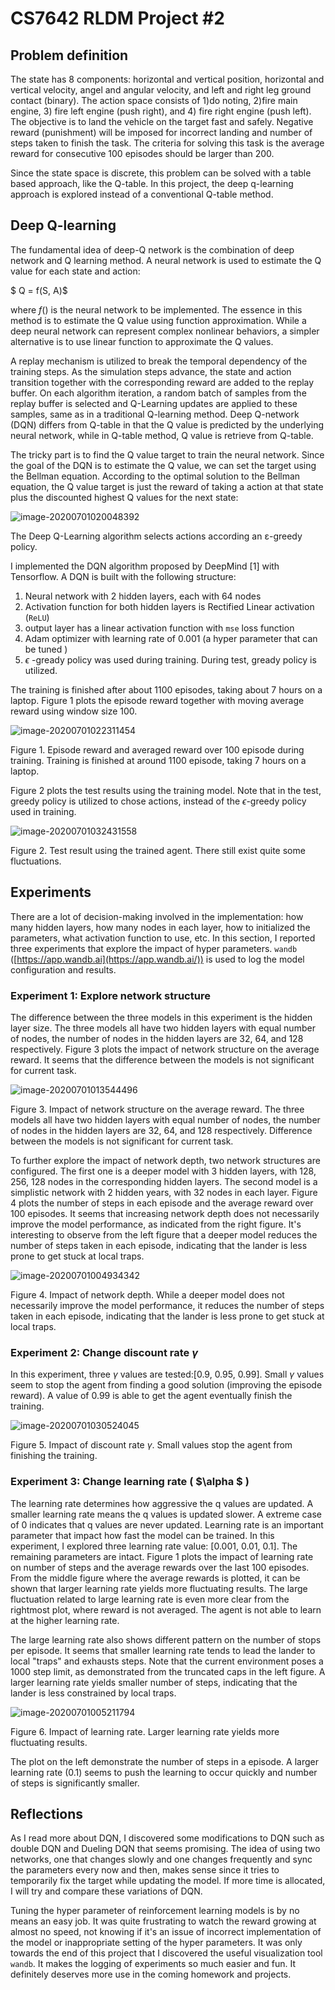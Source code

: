 # CS7642 RLDM Project #2



## Problem definition

The state has 8 components: horizontal and vertical position, horizontal and vertical velocity, angel and angular velocity, and left and right leg ground contact (binary). The action space consists of 1)do noting, 2)fire main engine, 3) fire left engine (push right), and 4) fire right engine (push left). The objective is to land the vehicle on the target fast and safely. Negative reward (punishment) will be imposed for incorrect landing and number of steps taken to finish the task. The criteria for solving this task is the average reward for consecutive 100 episodes should be larger than 200.

Since the state space is discrete, this problem can be solved with a table based approach, like the  Q-table. In this project, the deep q-learning approach is explored instead of a conventional Q-table method. 

## Deep Q-learning

The fundamental idea of deep-Q network is the combination of deep network and Q learning method. A neural network is used to estimate the Q value for each state and action:

$ Q = f(S, A)$

where $f()$ is the neural network to be implemented. The essence in this method is to estimate the Q value using function approximation. While a deep neural network can represent complex nonlinear behaviors, a simpler alternative is to use linear function to approximate the Q values. 

A replay mechanism is utilized to break the temporal dependency of the training steps. As the simulation steps advance, the state and action transition together  with the corresponding reward are added to the replay buffer. On each algorithm iteration, a random batch of samples from the replay buffer is selected and Q-Learning updates are applied to these samples, same as in a traditional Q-learning method. Deep Q-network (DQN) differs from Q-table in that the Q value is predicted by the underlying neural network, while in Q-table method, Q value is retrieve from Q-table. 

The tricky part is to find the Q value target to train the neural network. Since the goal of the DQN is to estimate the Q value, we can set the target using the Bellman equation. According to the optimal solution to the Bellman equation, the Q value target is just the reward of taking a action at that state plus the discounted highest Q values for the next state:

![image-20200701020048392](C:\Users\hyu\AppData\Roaming\Typora\typora-user-images\image-20200701020048392.png)

The Deep Q-Learning algorithm selects actions according an ε-greedy policy.

I implemented the DQN algorithm proposed by DeepMind [1]  with Tensorflow. A DQN is built with the following structure:

1. Neural network with 2 hidden layers, each with 64 nodes
2. Activation function for both hidden layers is Rectified Linear activation (`ReLU`)
3. output layer has a linear activation function with `mse` loss function
4. Adam optimizer with learning rate of 0.001 (a hyper parameter that can be tuned )
5. $\epsilon$ -gready policy was used during training. During test, gready policy is utilized.

The training is finished after about 1100 episodes, taking about 7 hours on a laptop. Figure 1 plots the episode reward together with moving average reward using window size 100. 

![image-20200701022311454](C:\Users\hyu\AppData\Roaming\Typora\typora-user-images\image-20200701022311454.png)

Figure 1. Episode reward and averaged reward over 100 episode during training. Training is finished at around 1100 episode, taking 7 hours on a laptop. 



Figure 2 plots the test results using the training model. Note that in the test, greedy policy is utilized to chose actions, instead of the  $\epsilon$-greedy policy used in training. 

![image-20200701032431558](C:\Users\hyu\AppData\Roaming\Typora\typora-user-images\image-20200701032431558.png)

Figure 2. Test result using the trained agent. There still exist quite some fluctuations. 



## Experiments

 There are a lot of decision-making involved in the implementation: how many hidden layers, how many nodes in each layer, how to initialized the parameters, what activation function to use, etc. In this section,  I reported three experiments that explore the impact of hyper parameters.  `wandb` ([https://app.wandb.ai](https://app.wandb.ai/))  is used to log the model configuration and results. 

### Experiment 1:  Explore network structure

The difference between the three models in this experiment is the hidden layer size. The three models all have two hidden layers with equal number of nodes, the number of nodes in the hidden layers are 32, 64, and 128 respectively. Figure 3 plots the impact of network structure on the average reward. It seems that the difference between the models is not significant for current task.

![image-20200701013544496](C:\Users\hyu\AppData\Roaming\Typora\typora-user-images\image-20200701013544496.png)

Figure 3. Impact of network structure on the average reward. The three models all have two hidden layers with equal number of nodes, the number of nodes in the hidden layers are 32, 64, and 128 respectively. Difference between the models is not significant for current task.



To further explore the impact of network depth, two network structures are configured. The first one is a deeper model with 3 hidden layers, with 128, 256, 128 nodes in the corresponding hidden layers. The second model is a simplistic network with 2 hidden years, with 32 nodes in each layer. Figure 4 plots the number of steps in each episode and the average reward over 100 episodes. It seems that increasing network depth does not necessarily improve the model performance, as indicated from the right figure. It's interesting to observe from the left figure that a deeper model reduces the number of steps taken in each episode, indicating that the lander is less prone to get stuck at local traps. 

![image-20200701004934342](C:\Users\hyu\AppData\Roaming\Typora\typora-user-images\image-20200701004934342.png)

Figure 4. Impact of network depth. While a deeper model does not necessarily improve the model performance, it reduces the number of steps taken in each episode, indicating that the lander is less prone to get stuck at local traps. 

### Experiment 2: Change discount rate $\gamma$

In this experiment, three $\gamma$ values are tested:[0.9, 0.95, 0.99]. Small $\gamma$ values seem to stop the agent from finding a good solution (improving the episode reward). A value of 0.99 is able to get the agent eventually finish the training. 

![image-20200701030524045](C:\Users\hyu\AppData\Roaming\Typora\typora-user-images\image-20200701030524045.png)

Figure 5. Impact of discount rate $\gamma$. Small values stop the agent from finishing the training.



### Experiment 3: Change learning rate ( $\alpha $ )

The learning rate determines how aggressive the q values are updated. A smaller learning rate means the q values is updated slower. A extreme case of 0 indicates that q values are never updated. Learning rate is an important parameter that impact how fast the model can be trained. In this experiment, I explored three learning rate value: [0.001, 0.01, 0.1].  The remaining parameters are intact. Figure 1 plots the impact of learning rate on number of steps  and the average rewards over the last 100 episodes. From the middle figure where the average rewards is plotted, it can be shown that larger learning rate yields more fluctuating results. The large fluctuation related to large learning rate is even more clear from the rightmost plot, where reward is not averaged. The agent is not able to learn at the higher learning rate.

The large learning rate also shows different pattern on the number of stops per episode. It seems that smaller learning rate tends to lead the lander to local "traps" and exhausts steps. Note that the current environment poses a 1000 step limit, as demonstrated from the truncated caps in the left figure. A larger learning rate yields smaller number of steps, indicating that the lander is less constrained by local traps. 

![image-20200701005211794](C:\Users\hyu\AppData\Roaming\Typora\typora-user-images\image-20200701005211794.png)

Figure 6. Impact of learning rate.  Larger learning rate yields more fluctuating results.



The plot on the left demonstrate the number of steps in a episode. A larger learning rate (0.1) seems to push the learning to occur quickly and number of steps is significantly smaller. 

## Reflections

As I read more about DQN, I discovered some modifications to DQN such as double DQN and Dueling DQN that seems promising. The idea of using two networks, one that changes slowly and one changes frequently and sync the parameters every now and then, makes sense since it tries to temporarily fix the target while updating the model.  If more time is allocated, I will try  and compare these variations of DQN. 

Tuning the hyper parameter of reinforcement learning models is by no means an easy job. It was quite frustrating to watch the reward growing at almost no speed, not knowing if it's an issue of incorrect implementation of the model or inappropriate setting of the hyper parameters. It was only towards the end of this project that I discovered the useful visualization tool `wandb`. It makes the logging of experiments so much easier and fun. It definitely deserves more use in the coming homework and projects. 

